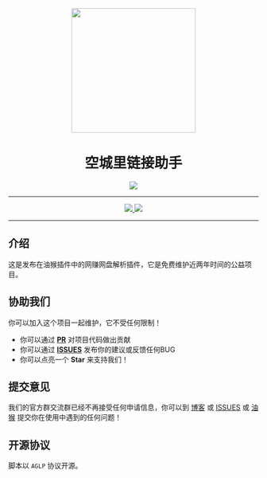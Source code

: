 <div align="center" >
<img src="https://img.gejiba.com/images/1368de75bdb93999325fa627cb08785b.jpg" width="250" height="250" />
</div>

<h1 align="center">空城里链接助手</h1>

<div align="center">
<img src="https://img.shields.io/github/stars/lzyAB/link-helper.svg"/>
</div>

----

<div align="center">
<a href="https://greasyfork.org/zh-CN/scripts/447128-%E7%A9%BA%E5%9F%8E%E9%87%8C%E9%93%BE%E6%8E%A5%E5%8A%A9%E6%89%8B">
<img src="https://img.shields.io/badge/%E6%B2%B9%E7%8C%B4-%E7%A9%BA%E5%9F%8E%E9%87%8C%E9%93%BE%E6%8E%A5%E5%8A%A9%E6%89%8B-brightgreen.svg"/>
</a>
<a href="https://www.ilzya.com/">
<img src="https://img.shields.io/badge/%E5%8D%9A%E5%AE%A2-%E7%A9%BA%E5%9F%8E%E9%87%8C-brightgreen.svg"/>
</a>
</div>

----


## 介绍

这是发布在油猴插件中的网赚网盘解析插件，它是免费维护近两年时间的公益项目。

## 协助我们

你可以加入这个项目一起维护，它不受任何限制！

- 你可以通过 **[PR](https://github.com/lzyAB/link-helper/pulls)** 对项目代码做出贡献
- 你可以通过 **[ISSUES](https://github.com/lzyAB/link-helper/issues)** 发布你的建议或反馈任何BUG
- 你可以点亮一个 **Star** 来支持我们！


## 提交意见

我们的官方群交流群已经不再接受任何申请信息，你可以到 [博客](https://www.ilzya.com/) 或 [ISSUES](https://github.com/lzyAB/link-helper/issues) 或 [油猴](https://greasyfork.org/zh-CN/scripts/447128-%E7%A9%BA%E5%9F%8E%E9%87%8C%E9%93%BE%E6%8E%A5%E5%8A%A9%E6%89%8B/feedback) 提交你在使用中遇到的任何问题！


## 开源协议 

脚本以 `AGLP` 协议开源。
